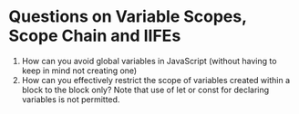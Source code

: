 # Questions on Variable Scopes, Scope Chain and IIFEs

1. How can you avoid global variables in JavaScript (without having to keep in mind not creating one) 
2. How can you effectively restrict the scope of variables created within a block to the block only? Note that use of let or const for declaring variables is not permitted.